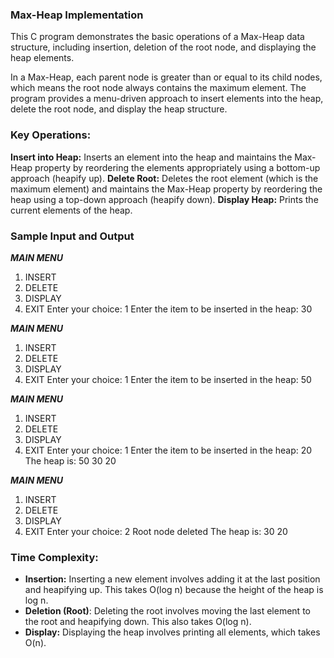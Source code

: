 ### Max-Heap Implementation
This C program demonstrates the basic operations of a Max-Heap data structure, including insertion, deletion of the root node, and displaying the heap elements.

In a Max-Heap, each parent node is greater than or equal to its child nodes, which means the root node always contains the maximum element. The program provides a menu-driven approach to insert elements into the heap, delete the root node, and display the heap structure.

### Key Operations:
**Insert into Heap:** Inserts an element into the heap and maintains the Max-Heap property by reordering the elements appropriately using a bottom-up approach (heapify up).
**Delete Root:** Deletes the root element (which is the maximum element) and maintains the Max-Heap property by reordering the heap using a top-down approach (heapify down).
**Display Heap:** Prints the current elements of the heap.
### Sample Input and Output 
***MAIN MENU***
1. INSERT
2. DELETE
3. DISPLAY
4. EXIT
Enter your choice: 1
Enter the item to be inserted in the heap: 30

***MAIN MENU***
1. INSERT
2. DELETE
3. DISPLAY
4. EXIT
Enter your choice: 1
Enter the item to be inserted in the heap: 50

***MAIN MENU***
1. INSERT
2. DELETE
3. DISPLAY
4. EXIT
Enter your choice: 1
Enter the item to be inserted in the heap: 20
The heap is: 50 30 20

***MAIN MENU***
1. INSERT
2. DELETE
3. DISPLAY
4. EXIT
Enter your choice: 2
Root node deleted
The heap is: 30 20

### Time Complexity:
- **Insertion:** Inserting a new element involves adding it at the last position and heapifying up. This takes O(log n) because the height of the heap is log n.              
- **Deletion (Root)**: Deleting the root involves moving the last element to the root and heapifying down. This also takes O(log n).                
- **Display:** Displaying the heap involves printing all elements, which takes O(n).

